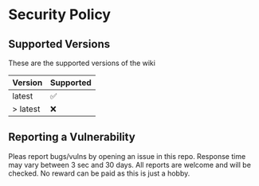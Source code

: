 # Security Policy

## Supported Versions

These are the supported versions of the wiki

| Version  | Supported          |
| -------- | ------------------ |
| latest   | :white_check_mark: |
| > latest | :x:                |

## Reporting a Vulnerability

Pleas report bugs/vulns by opening an issue in this repo.
Response time may vary between 3 sec and 30 days.
All reports are welcome and will be checked.
No reward can be paid as this is just a hobby.
